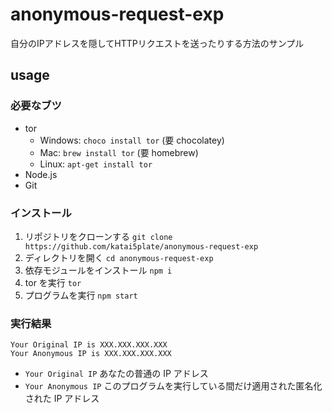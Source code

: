 # anonymous-request-exp

自分のIPアドレスを隠してHTTPリクエストを送ったりする方法のサンプル

## usage

### 必要なブツ

- tor
  - Windows: `choco install tor` (要 chocolatey)
  - Mac: `brew install tor` (要 homebrew)
  - Linux: `apt-get install tor`
- Node.js
- Git

### インストール

1. リポジトリをクローンする `git clone https://github.com/katai5plate/anonymous-request-exp`
2. ディレクトリを開く `cd anonymous-request-exp`
3. 依存モジュールをインストール `npm i`
4. tor を実行 `tor`
5. プログラムを実行 `npm start`

### 実行結果

```
Your Original IP is XXX.XXX.XXX.XXX
Your Anonymous IP is XXX.XXX.XXX.XXX
```

- `Your Original IP` あなたの普通の IP アドレス
- `Your Anonymous IP` このプログラムを実行している間だけ適用された匿名化された IP アドレス
